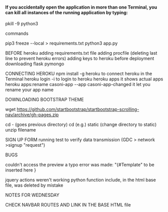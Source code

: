 #### If you accidentally open the application in more than one Terminal, you can kill all instances of the running application by typing: 
pkill -9 python3

commands

pip3 freeze --local > requirements.txt
python3 app.py




BEFORE heroku
adding requirements.txt file
adding procfile (deleting last line to prevent heroku errors)
adding keys to heroku before deployment
downloading flask pymongo

CONNECTING HEROKU
npm install -g heroku    to connect heroku in the Terminal
heroku login -i          to login to heroku
heroku apps              it shows actual apps
heroku apps:rename casoni-app --app casoni-app-changed      it let you rename your app name


DOWNLOADING BOOTSTRAP THEME

wget https://github.com/startbootstrap/startbootstrap-scrolling-nav/archive/gh-pages.zip

cd - (goes previous directory)
cd (e.g.) static (change directory to static)
unzip filename

SIGN UP FORM
running test to verify data transmission (GDC > network >signup "request")


BUGS

couldn't access the preview
a typo error was made: "{#Template" to be inserted here }

jquery actions weren't working
python function include, in the html base file, was deleted by mistake



NOTES FOR WEDNESDAY

CHECK NAVBAR ROUTES AND LINK IN THE BASE HTML file